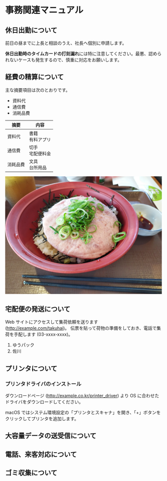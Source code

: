 # 事務関連マニュアル
## 休日出勤について
前日の昼までに上長と相談のうえ、社長へ個別に申請します。

**休日出勤時のタイムカードの打刻漏れ**には特に注意してください。最悪、認められないケースも発生するので、慎重に対応をお願いします。

## 経費の精算について
主な摘要項目は次のとおりです。
- 資料代
- 通信費
- 消耗品費

|摘要   |内容
|--|--
|資料代 |書籍<br>有料アプリ
|通信費 |切手<br>宅配便料金
|消耗品費   |文具<br>台所用品

![切手代](img/IMG_20240604_142742.jpg)

## 宅配便の発送について
Web サイトにアクセスして集荷依頼を送ります (http://example.com/takuhai)。
伝票を貼って荷物の準備をしておき、電話で集荷を手配します (03-xxxx-xxxx)。
1. ゆうパック
2. 佐川

## プリンタについて
### プリンタドライバのインストール
ダウンロードページ (http://example.co.kr/printer_driver) より OS に合わせたドライバをダウンロードしてください。

macOS ではシステム環境設定の「プリンタとスキャナ」を開き、「+」ボタンをクリックしてプリンタを追加します。
## 大容量データの送受信について
## 電話、来客対応について
## ゴミ収集について

